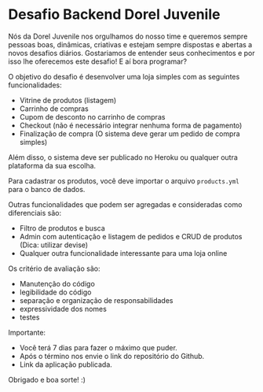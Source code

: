 # Desafio Backend Dorel Juvenile

Nós da Dorel Juvenile nos orgulhamos do nosso time e queremos sempre pessoas boas, dinâmicas, criativas e estejam sempre dispostas e abertas a novos desafios diários.
Gostariamos de entender seus conhecimentos e por isso lhe oferecemos este desafio! E aí bora programar?

O objetivo do desafio é desenvolver uma loja simples com as seguintes funcionalidades:

- Vitrine de produtos (listagem)
- Carrinho de compras
- Cupom de desconto no carrinho de compras
- Checkout (não é necessário integrar nenhuma forma de pagamento)
- Finalização de compra (O sistema deve gerar um pedido de compra simples)

Além disso, o sistema deve ser publicado no Heroku ou qualquer outra plataforma da sua escolha.

Para cadastrar os produtos, você deve importar o arquivo `products.yml` para o banco de dados.

Outras funcionalidades que podem ser agregadas e consideradas como diferenciais são:
- Filtro de produtos e busca
- Admin com autenticação e listagem de pedidos e CRUD de produtos (Dica: utilizar devise)
- Qualquer outra funcionalidade interessante para uma loja online

Os critério de avaliação são:
- Manutenção do código
- legibilidade do código
- separação e organização de responsabilidades
- expressividade dos nomes
- testes

Importante:

- Você terá 7 dias para fazer o máximo que puder.
- Após o término nos envie o link do repositório do Github.
- Link da aplicação publicada.

Obrigado e boa sorte! :)
